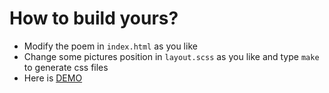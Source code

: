 How to build yours?
==========================

* Modify the poem in `index.html` as you like
* Change some pictures position in `layout.scss` as you like and type `make` to generate css files
* Here is [DEMO](https://lewang.dev/jsmwlwedding/)
